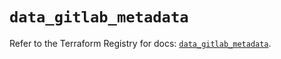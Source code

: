 # `data_gitlab_metadata`

Refer to the Terraform Registry for docs: [`data_gitlab_metadata`](https://registry.terraform.io/providers/gitlabhq/gitlab/16.9.1/docs/data-sources/metadata).

